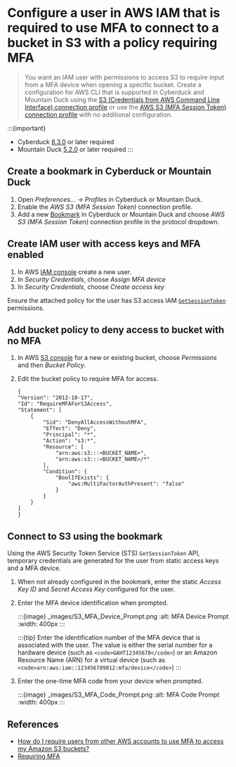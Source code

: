Configure a user in AWS IAM that is required to use MFA to connect to a bucket in S3 with a policy requiring MFA
====

> You want an IAM user with permissions to access S3 to require input from a MFA device when opening a specific bucket.
> Create a configuration for AWS CLI that is supported in Cyberduck and Mountain Duck using
> the [S3 (Credentials from AWS Command Line Interface) connection profile](../protocols/s3/index.md#connecting-using-credentials-from-aws-command-line-interface)
> or use
> the [AWS S3 (MFA Session Token) connection profile](../protocols/s3/index.md#connecting-using-assumerole-from-aws-security-token-service-sts)
> with no additional configuration.


:::{important}

* Cyberduck [8.3.0](https://cyberduck.io/changelog/) or later required
* Mountain Duck [5.2.0](https://mountainduck.io/changelog/) or later required
  :::

## Create a bookmark in Cyberduck or Mountain Duck

1. Open _Preferences… → Profiles_ in Cyberduck or Mountain Duck.
2. Enable the *AWS S3 (MFA Session Token)* connection profile.
3. Add a new [Bookmark](../cyberduck/bookmarks.md) in Cyberduck or Mountain Duck and choose *AWS S3 (MFA Session Token)*
   connection profile in the protocol dropdown.

## Create IAM user with access keys and MFA enabled

1. In AWS [IAM console](https://console.aws.amazon.com/iam/) create a new user.
2. In _Security Credentials_, choose _Assign MFA device_
3. In _Security Credentials_, choose _Create access key_

Ensure the attached policy for the user has S3 access IAM [
`GetSessionToken`](https://docs.aws.amazon.com/STS/latest/APIReference/API_GetSessionToken.html) permissions.

## Add bucket policy to deny access to bucket with no MFA

1. In AWS [S3 console](https://console.aws.amazon.com/s3/) for a new or existing bucket, choose _Permissions_ and then
   _Bucket Policy_.
2. Edit the bucket policy to require MFA for access.

    ```{code-block} json
    {
    "Version": "2012-10-17",
    "Id": "RequireMFAForS3Access",
    "Statement": [
        {
            "Sid": "DenyAllAccessWithoutMFA",
            "Effect": "Deny",
            "Principal": "*",
            "Action": "s3:*",
            "Resource": [
                "arn:aws:s3:::<BUCKET_NAME>",
                "arn:aws:s3:::<BUCKET_NAME>/*"
            ],
            "Condition": {
                "BoolIfExists": {
                    "aws:MultiFactorAuthPresent": "false"
                }
            }
        }
    ]
    }
    ```

## Connect to S3 using the bookmark

Using the AWS Security Token Service (STS) `GetSessionToken` API, temporary credentials are generated for the user from
static access keys and a MFA device.

1. When not already configured in the bookmark, enter the static _Access Key ID_ and _Secret Access Key_ configured for
   the user.

2. Enter the MFA device identification when prompted.

   :::{image} _images/S3_MFA_Device_Prompt.png
   :alt: MFA Device Prompt
   :width: 400px
   :::

   :::{tip}
   Enter the identification number of the MFA device that is associated with the user. The value is either the serial
   number for a hardware device
   (such as `<code>GAHT12345678</code>`) or an Amazon Resource Name (ARN) for a virtual device (such as
   `<code>arn:aws:iam::123456789012:mfa/device</code>`)
   :::

3. Enter the one-time MFA code from your device when prompted.

   :::{image} _images/S3_MFA_Code_Prompt.png
   :alt: MFA Code Prompt
   :width: 400px
   :::

## References

- [How do I require users from other AWS accounts to use MFA to access my Amazon S3 buckets?](https://repost.aws/knowledge-center/enforce-mfa-other-account-access-bucket)
- [Requiring MFA](https://docs.aws.amazon.com/AmazonS3/latest/userguide/example-bucket-policies.html#example-bucket-policies-MFA)